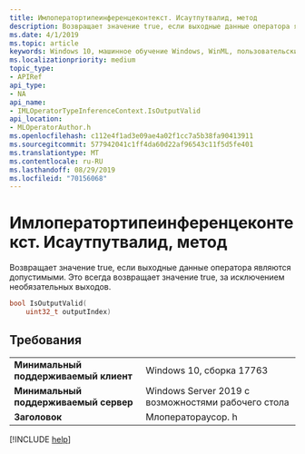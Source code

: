 ```yaml
---
title: Имлоператортипеинференцеконтекст. Исаутпутвалид, метод
description: Возвращает значение true, если выходные данные оператора являются допустимыми.
ms.date: 4/1/2019
ms.topic: article
keywords: Windows 10, машинное обучение Windows, WinML, пользовательские операторы, Исаутпутвалид
ms.localizationpriority: medium
topic_type:
- APIRef
api_type:
- NA
api_name:
- IMLOperatorTypeInferenceContext.IsOutputValid
api_location:
- MLOperatorAuthor.h
ms.openlocfilehash: c112e4f1ad3e09ae4a02f1cc7a5b38fa90413911
ms.sourcegitcommit: 577942041c1ff4da60d22af96543c11f5d5fe401
ms.translationtype: MT
ms.contentlocale: ru-RU
ms.lasthandoff: 08/29/2019
ms.locfileid: "70156068"
---
```

# <a name="imloperatortypeinferencecontextisoutputvalid-method"></a>Имлоператортипеинференцеконтекст. Исаутпутвалид, метод

Возвращает значение true, если выходные данные оператора являются допустимыми. Это всегда возвращает значение true, за исключением необязательных выходов.

```cpp
bool IsOutputValid(
    uint32_t outputIndex)
```

## <a name="requirements"></a>Требования

| | |
|-|-|
| **Минимальный поддерживаемый клиент** | Windows 10, сборка 17763 |
| **Минимальный поддерживаемый сервер** | Windows Server 2019 с возможностями рабочего стола |
| **Заголовок** | Млоператораусор. h |

[!INCLUDE [help](../../includes/get-help.md)]
